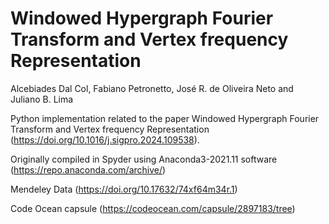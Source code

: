 # Windowed Hypergraph Fourier Transform and Vertex frequency Representation

Alcebiades Dal Col, Fabiano Petronetto, José R. de Oliveira Neto and Juliano B. Lima

Python implementation related to the paper Windowed Hypergraph Fourier Transform and Vertex frequency Representation (https://doi.org/10.1016/j.sigpro.2024.109538).

Originally compiled in Spyder using Anaconda3-2021.11 software (https://repo.anaconda.com/archive/)

Mendeley Data (https://doi.org/10.17632/74xf64m34r.1)

Code Ocean capsule (https://codeocean.com/capsule/2897183/tree)
